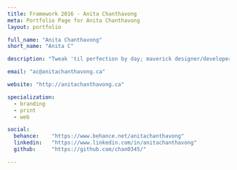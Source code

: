 ```yaml
---
title: Framework 2016 - Anita Chanthavong
meta: Portfolio Page for Anita Chanthavong
layout: portfolio

full_name: "Anita Chanthavong"
short_name: "Anita C"

description: "Tweak 'til perfection by day; maverick designer/developer by night. Love sharks, big cats, wolves, science, sci-fi, space, zombies & dessert."

email: "ac@anitachanthavong.ca"

website: "http://anitachanthavong.ca"

specialization:
  - branding
  - print
  - web

social:
  behance:    "https://www.behance.net/anitachanthavong"
  linkedin:   "https://www.linkedin.com/in/anitachanthavong"
  github:     "https://github.com/chan0345/"

---
```


